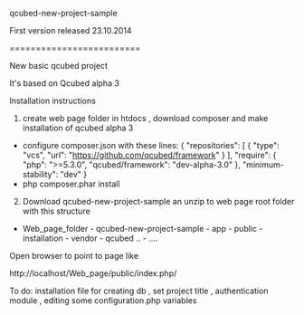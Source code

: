 qcubed-new-project-sample 


First version released  23.10.2014

=========================

New basic qcubed project 

It's based on Qcubed alpha 3 

Installation instructions

1. create web page folder in htdocs , download composer 
and make installation of qcubed alpha 3 

- configure composer.json with these lines:
      {
          "repositories": [
          {
          "type": "vcs",
          "url": "https://github.com/qcubed/framework"
          }
          ],
          "require": {
          "php": ">=5.3.0",
          "qcubed/framework": "dev-alpha-3.0"
          },
          "minimum-stability": "dev"
          }
- php composer.phar install


2. Download qcubed-new-project-sample  an unzip to web page root folder
with this structure
- Web_page_folder
      -  qcubed-new-project-sample
          - app
          - public
          - installation
      -  vendor
            - qcubed ..
            - ....
            

Open browser to point to  page like 

http://localhost/Web_page/public/index.php/


To do:
installation file for 
creating db , set project title , 
authentication module , editing some configuration.php variables
